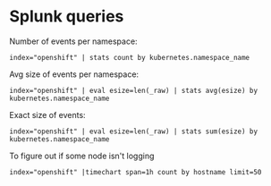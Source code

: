 # Splunk queries

Number of events per namespace:

```
index="openshift" | stats count by kubernetes.namespace_name
```

Avg size of events per namespace:

```
index="openshift" | eval esize=len(_raw) | stats avg(esize) by kubernetes.namespace_name
```

Exact size of events:

```
index="openshift" | eval esize=len(_raw) | stats sum(esize) by kubernetes.namespace_name
```

To figure out if some node isn't logging

```
index="openshift" |timechart span=1h count by hostname limit=50
```
